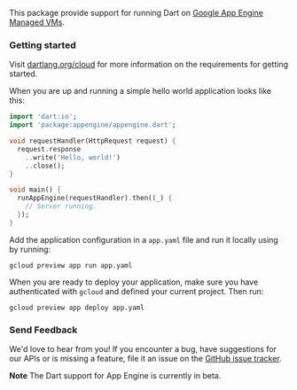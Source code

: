 This package provide support for running Dart on
[Google App Engine Managed VMs][managed-vms].

### Getting started

Visit [dartlang.org/cloud](https://www.dartlang.org/cloud) for more information
on the requirements for getting started.

When you are up and running a simple hello world application looks like this:

```dart
import 'dart:io';
import 'package:appengine/appengine.dart';

void requestHandler(HttpRequest request) {
  request.response
    ..write('Hello, world!')
    ..close();
}

void main() {
  runAppEngine(requestHandler).then((_) {
    // Server running.
  });
}
```

Add the application configuration in a `app.yaml` file and run it locally using
by running:

```
gcloud preview app run app.yaml
```

When you are ready to deploy your application, make sure you have authenticated
with `gcloud` and defined your current project. Then run:

```
gcloud preview app deploy app.yaml
```

### Send Feedback

We'd love to hear from you! If you encounter a bug, have suggestions for our
APIs or is missing a feature, file it an issue on the
[GitHub issue tracker](https://github.com/dart-lang/appengine/issues/new).

**Note** The Dart support for App Engine is currently in beta.

[managed-vms]: https://developers.google.com/appengine/docs/managed-vms/
